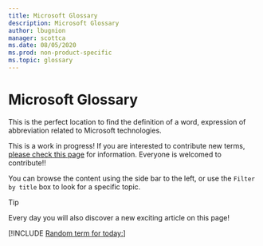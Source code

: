 ```yaml
---
title: Microsoft Glossary
description: Microsoft Glossary
author: lbugnion
manager: scottca
ms.date: 08/05/2020
ms.prod: non-product-specific
ms.topic: glossary
---
```


# Microsoft Glossary

This is the perfect location to find the definition of a word, expression of abbreviation related to Microsoft technologies.

This is a work in progress! If you are interested to contribute new terms, [please check this page](https://aka.ms/glossary/getting-started) for information. Everyone is welcomed to contribute!!

You can browse the content using the side bar to the left, or use the `Filter by title` box to look for a specific topic.

> [!TIP]
> Every day you will also discover a new exciting article on this page!

[!INCLUDE [Random term for today:](./term/serverless/index.md)]
